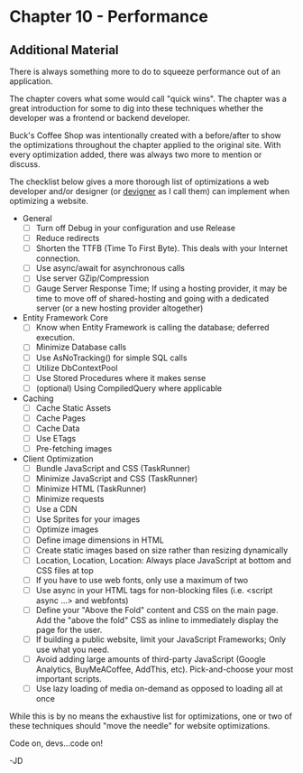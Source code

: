 # Chapter 10 - Performance

## Additional Material

There is always something more to do to squeeze performance out of an application.

The chapter covers what some would call "quick wins". The chapter was a great introduction for some to dig into these techniques whether the developer was a frontend or backend developer.

Buck's Coffee Shop was intentionally created with a before/after to show the optimizations throughout the chapter applied to the original site. With every optimization added, there was always two more to mention or discuss.

The checklist below gives a more thorough list of optimizations a web developer and/or designer (or <a href="https://www.danylkoweb.com/Blog/can-web-developers-put-lipstick-on-a-pig-KI" title="Go to ">devigner</a> as I call them) can implement when optimizing a website.

- General
  - [ ] Turn off Debug in your configuration and use Release
  - [ ] Reduce redirects
  - [ ] Shorten the TTFB (Time To First Byte). This deals with your Internet connection.
  - [ ] Use async/await for asynchronous calls
  - [ ] Use server GZip/Compression
  - [ ] Gauge Server Response Time; If using a hosting provider, it may be time to move off of shared-hosting and going with a dedicated server (or a new hosting provider altogether)
- Entity Framework Core
  - [ ] Know when Entity Framework is calling the database; deferred execution.
  - [ ] Minimize Database calls
  - [ ] Use AsNoTracking() for simple SQL calls
  - [ ] Utilize DbContextPool
  - [ ] Use Stored Procedures where it makes sense
  - [ ] (optional) Using CompiledQuery where applicable
- Caching
  - [ ] Cache Static Assets
  - [ ] Cache Pages
  - [ ] Cache Data
  - [ ] Use ETags
  - [ ] Pre-fetching images
- Client Optimization
  - [ ] Bundle JavaScript and CSS (TaskRunner)
  - [ ] Minimize JavaScript and CSS (TaskRunner)
  - [ ] Minimize HTML (TaskRunner)
  - [ ] Minimize requests
  - [ ] Use a CDN
  - [ ] Use Sprites for your images
  - [ ] Optimize images
  - [ ] Define image dimensions in HTML
  - [ ] Create static images based on size rather than resizing dynamically
  - [ ] Location, Location, Location: Always place JavaScript at bottom and CSS files at top
  - [ ] If you have to use web fonts, only use a maximum of two
  - [ ] Use async in your HTML tags for non-blocking files (i.e. <script async ...> and webfonts)
  - [ ] Define your "Above the Fold" content and CSS on the main page. Add the "above the fold" CSS as inline to immediately display the page for the user.
  - [ ] If building a public website, limit your JavaScript Frameworks; Only use what you need.
  - [ ] Avoid adding large amounts of third-party JavaScript (Google Analytics, BuyMeACoffee, AddThis, etc). Pick-and-choose your most important scripts.
  - [ ] Use lazy loading of media on-demand as opposed to loading all at once

While this is by no means the exhaustive list for optimizations, one or two of these techniques should "move the needle" for website optimizations.

Code on, devs...code on!

-JD